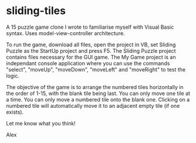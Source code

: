 # sliding-tiles
A 15 puzzle game clone I wrote to familiarise myself with Visual Basic syntax. Uses model-view-controller architecture.

To run the game, download all files, open the project in VB, set Sliding Puzzle as the StartUp project and press F5. The Sliding Puzzle project contains files necessary for the GUI game. The My Game project is an independant console application where you can use the commands "select", "moveUp", "moveDown", "moveLeft" and "moveRight" to test the logic. 

The objective of the game is to arrange the numbered tiles horizontally in the order of 1-15, with the blank tile being last. You can only move one tile at a time. You can only move a numbered tile onto the blank one. Clicking on a numbered tile will automatically move it to an adjacent empty tile (if one exists).

Let me know what you think!

Alex
